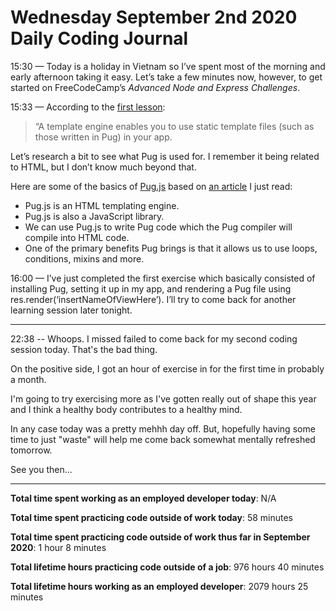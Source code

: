 # Wednesday September 2nd 2020 Daily Coding Journal

15:30 — Today is a holiday in Vietnam so I’ve spent most of the morning and early afternoon taking it easy. Let’s take a few minutes now, however, to get started on FreeCodeCamp’s _Advanced Node and Express Challenges_.

15:33 — According to the [first lesson](https://www.freecodecamp.org/learn/quality-assurance/advanced-node-and-express/set-up-a-template-engine):

> “A template engine enables you to use static template files (such as those written in Pug) in your app.

Let’s research a bit to see what Pug is used for. I remember it being related to HTML, but I don’t know much beyond that.

Here are some of the basics of [Pug.js](https://pugjs.org/api/getting-started.html) based on [an article](https://medium.com/jspoint/pug-js-to-make-your-life-easier-with-html-templates-9c62273626e0) I just read:

- Pug.js is an HTML templating engine.
- Pug.js is also a JavaScript library.
- We can use Pug.js to write Pug code which the Pug compiler will compile into HTML code.
- One of the primary benefits Pug brings is that it allows us to use loops, conditions, mixins and more.

16:00 — I’ve just completed the first exercise which basically consisted of installing Pug, setting it up in my app, and rendering a Pug file using res.render(‘insertNameOfViewHere’). I’ll try to come back for another learning session later tonight.

---

22:38 -- Whoops. I missed failed to come back for my second coding session today. That's the bad thing.

On the positive side, I got an hour of exercise in for the first time in probably a month.

I'm going to try exercising more as I've gotten really out of shape this year and I think a healthy body contributes to a healthy mind.

In any case today was a pretty mehhh day off. But, hopefully having some time to just "waste" will help me come back somewhat mentally refreshed tomorrow.

See you then...

---

**Total time spent working as an employed developer today**: N/A

**Total time spent practicing code outside of work today**: 58 minutes

**Total time spent practicing code outside of work thus far in September 2020**: 1 hour 8 minutes

**Total lifetime hours practicing code outside of a job**: 976 hours 40 minutes

**Total lifetime hours working as an employed developer**: 2079 hours 25 minutes
